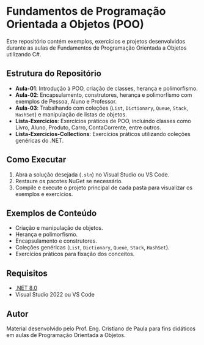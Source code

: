 # Fundamentos de Programação Orientada a Objetos (POO)

Este repositório contém exemplos, exercícios e projetos desenvolvidos durante as aulas de Fundamentos de Programação Orientada a Objetos utilizando C#.

## Estrutura do Repositório

- **Aula-01**: Introdução à POO, criação de classes, herança e polimorfismo.
- **Aula-02**: Encapsulamento, construtores, herança e polimorfismo com exemplos de Pessoa, Aluno e Professor.
- **Aula-03**: Trabalhando com coleções (`List`, `Dictionary`, `Queue`, `Stack`, `HashSet`) e manipulação de listas de objetos.
- **Lista-Exercicios**: Exercícios práticos de POO, incluindo classes como Livro, Aluno, Produto, Carro, ContaCorrente, entre outros.
- **Lista-Exercicios-Collections**: Exercícios práticos utilizando coleções genéricas do .NET.

## Como Executar

1. Abra a solução desejada (`.sln`) no Visual Studio ou VS Code.
2. Restaure os pacotes NuGet se necessário.
3. Compile e execute o projeto principal de cada pasta para visualizar os exemplos e exercícios.

## Exemplos de Conteúdo

- Criação e manipulação de objetos.
- Herança e polimorfismo.
- Encapsulamento e construtores.
- Coleções genéricas (`List`, `Dictionary`, `Queue`, `Stack`, `HashSet`).
- Exercícios práticos para fixação dos conceitos.

## Requisitos

- [.NET 8.0](https://dotnet.microsoft.com/download/dotnet/8.0)
- Visual Studio 2022 ou VS Code

## Autor

Material desenvolvido pelo Prof. Eng. Cristiano de Paula para fins didáticos em aulas de Programação Orientada a Objetos.


